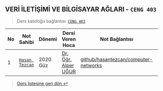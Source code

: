 ## VERİ İLETİŞİMİ VE BİLGİSAYAR AĞLARI - `CENG 403`
> Ders katoloğu bağlantısı: [`CENG 403`](https://ebs.pusula.pau.edu.tr/BilgiGoster/Ders.aspx?lng=1&dzy=3&br=21&bl=65&pr=167&dm=797&ps=3&dk=8503&ds=0) 

| No  | Not Sahibi                                       | Dönemi   | Dersi Veren Hoca                                        | Not Bağlantısı                                                                                         | Not durumu      |
| --- | ------------------------------------------------ | -------- | ------------------------------------------------------- | ------------------------------------------------------------------------------------------------------ | --------------- |
| 1   | [`Hasan Tezcan`](https://github.com/hasantezcan) | 2020 Güz | [Dr. Öğr. Alper UĞUR](https://www.pau.edu.tr/bilgisayar/tr/sayfa/akademik-kadro-17#:~:text=Alper%20U%C4%9Fur) | [github/hasantezcan/computer-networks](https://github.com/hasantezcan/computer-networks-notes) | %50 Tamamlanmış |

> [Ders listesine geri dön ↩️](../../README.md)

